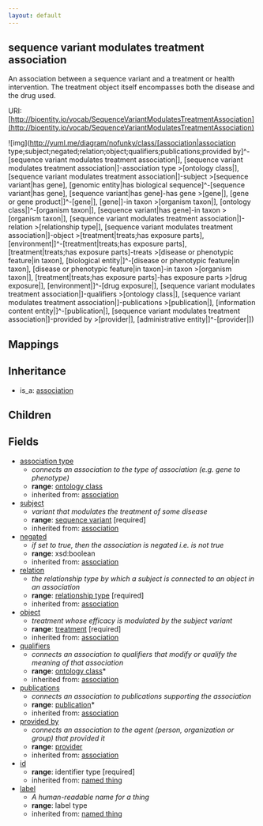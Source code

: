 ```yaml
---
layout: default
---
```


## sequence variant modulates treatment association


An association between a sequence variant and a treatment or health intervention. The treatment object itself encompasses both the disease and the drug used.

URI: [http://bioentity.io/vocab/SequenceVariantModulatesTreatmentAssociation](http://bioentity.io/vocab/SequenceVariantModulatesTreatmentAssociation)


![img](http://yuml.me/diagram/nofunky/class/[association|association type;subject;negated;relation;object;qualifiers;publications;provided by]^-[sequence variant modulates treatment association|], [sequence variant modulates treatment association|]-association type >[ontology class|], [sequence variant modulates treatment association|]-subject >[sequence variant|has gene], [genomic entity|has biological sequence]^-[sequence variant|has gene], [sequence variant|has gene]-has gene >[gene|], [gene or gene product|]^-[gene|], [gene|]-in taxon >[organism taxon|], [ontology class|]^-[organism taxon|], [sequence variant|has gene]-in taxon >[organism taxon|], [sequence variant modulates treatment association|]-relation >[relationship type|], [sequence variant modulates treatment association|]-object >[treatment|treats;has exposure parts], [environment|]^-[treatment|treats;has exposure parts], [treatment|treats;has exposure parts]-treats >[disease or phenotypic feature|in taxon], [biological entity|]^-[disease or phenotypic feature|in taxon], [disease or phenotypic feature|in taxon]-in taxon >[organism taxon|], [treatment|treats;has exposure parts]-has exposure parts >[drug exposure|], [environment|]^-[drug exposure|], [sequence variant modulates treatment association|]-qualifiers >[ontology class|], [sequence variant modulates treatment association|]-publications >[publication|], [information content entity|]^-[publication|], [sequence variant modulates treatment association|]-provided by >[provider|], [administrative entity|]^-[provider|])
## Mappings


## Inheritance

 *  is_a: [association](Association.html)

## Children



## Fields

 * [association type](association_type.html)
    * _connects an association to the type of association (e.g. gene to phenotype)_
    * __range__: [ontology class](OntologyClass.html)
    * inherited from: [association](Association.html)
 * [subject](subject.html)
    * _variant that modulates the treatment of some disease_
    * __range__: [sequence variant](SequenceVariant.html) [required]
    * inherited from: [association](Association.html)
 * [negated](negated.html)
    * _if set to true, then the association is negated i.e. is not true_
    * __range__: xsd:boolean
    * inherited from: [association](Association.html)
 * [relation](relation.html)
    * _the relationship type by which a subject is connected to an object in an association_
    * __range__: [relationship type](RelationshipType.html) [required]
    * inherited from: [association](Association.html)
 * [object](object.html)
    * _treatment whose efficacy is modulated by the subject variant_
    * __range__: [treatment](Treatment.html) [required]
    * inherited from: [association](Association.html)
 * [qualifiers](qualifiers.html)
    * _connects an association to qualifiers that modify or qualify the meaning of that association_
    * __range__: [ontology class](OntologyClass.html)*
    * inherited from: [association](Association.html)
 * [publications](publications.html)
    * _connects an association to publications supporting the association_
    * __range__: [publication](Publication.html)*
    * inherited from: [association](Association.html)
 * [provided by](provided_by.html)
    * _connects an association to the agent (person, organization or group) that provided it_
    * __range__: [provider](Provider.html)
    * inherited from: [association](Association.html)
 * [id](id.html)
    * __range__: identifier type [required]
    * inherited from: [named thing](NamedThing.html)
 * [label](label.html)
    * _A human-readable name for a thing_
    * __range__: label type
    * inherited from: [named thing](NamedThing.html)
